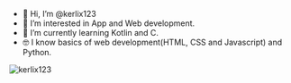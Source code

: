 - 👋 Hi, I’m @kerlix123
- 👀 I’m interested in App and Web development.
- 🌱 I’m currently learning Kotlin and C.
- 🤓 I know basics of web development(HTML, CSS and Javascript) and Python.

![kerlix123](https://github-readme-stats.vercel.app/api/top-langs?username=kerlix123&show_icons=true&theme=dark&layout=compact)
<!---
kerlix123/kerlix123 is a ✨ special ✨ repository because its `README.md` (this file) appears on your GitHub profile.
You can click the Preview link to take a look at your changes.
--->
